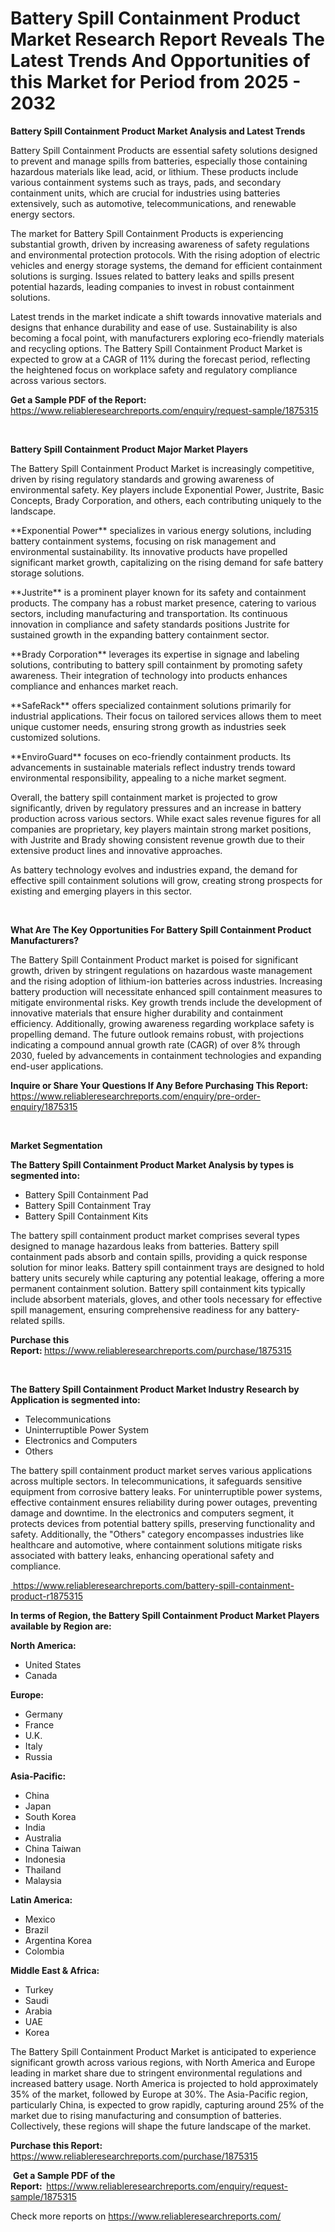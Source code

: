 <p><h1>Battery Spill Containment Product Market Research Report Reveals The Latest Trends And Opportunities of this Market for Period from 2025 - 2032</h1></p><p><strong>Battery Spill Containment Product Market Analysis and Latest Trends</strong></p>
<p><p>Battery Spill Containment Products are essential safety solutions designed to prevent and manage spills from batteries, especially those containing hazardous materials like lead, acid, or lithium. These products include various containment systems such as trays, pads, and secondary containment units, which are crucial for industries using batteries extensively, such as automotive, telecommunications, and renewable energy sectors.</p><p>The market for Battery Spill Containment Products is experiencing substantial growth, driven by increasing awareness of safety regulations and environmental protection protocols. With the rising adoption of electric vehicles and energy storage systems, the demand for efficient containment solutions is surging. Issues related to battery leaks and spills present potential hazards, leading companies to invest in robust containment solutions.</p><p>Latest trends in the market indicate a shift towards innovative materials and designs that enhance durability and ease of use. Sustainability is also becoming a focal point, with manufacturers exploring eco-friendly materials and recycling options. The Battery Spill Containment Product Market is expected to grow at a CAGR of 11% during the forecast period, reflecting the heightened focus on workplace safety and regulatory compliance across various sectors.</p></p>
<p><strong>Get a Sample PDF of the Report:&nbsp;</strong> <a href="https://www.reliableresearchreports.com/enquiry/request-sample/1875315?utm_campaign=2477&utm_medium=2&utm_source=Github&utm_content=ia&utm_term=28022025&utm_id=battery-spill-containment-product">https://www.reliableresearchreports.com/enquiry/request-sample/1875315</a></p>
<p>&nbsp;</p>
<p><strong>Battery Spill Containment Product Major Market Players</strong></p>
<p><p>The Battery Spill Containment Product Market is increasingly competitive, driven by rising regulatory standards and growing awareness of environmental safety. Key players include Exponential Power, Justrite, Basic Concepts, Brady Corporation, and others, each contributing uniquely to the landscape.</p><p>**Exponential Power** specializes in various energy solutions, including battery containment systems, focusing on risk management and environmental sustainability. Its innovative products have propelled significant market growth, capitalizing on the rising demand for safe battery storage solutions.</p><p>**Justrite** is a prominent player known for its safety and containment products. The company has a robust market presence, catering to various sectors, including manufacturing and transportation. Its continuous innovation in compliance and safety standards positions Justrite for sustained growth in the expanding battery containment sector.</p><p>**Brady Corporation** leverages its expertise in signage and labeling solutions, contributing to battery spill containment by promoting safety awareness. Their integration of technology into products enhances compliance and enhances market reach.</p><p>**SafeRack** offers specialized containment solutions primarily for industrial applications. Their focus on tailored services allows them to meet unique customer needs, ensuring strong growth as industries seek customized solutions.</p><p>**EnviroGuard** focuses on eco-friendly containment products. Its advancements in sustainable materials reflect industry trends toward environmental responsibility, appealing to a niche market segment.</p><p>Overall, the battery spill containment market is projected to grow significantly, driven by regulatory pressures and an increase in battery production across various sectors. While exact sales revenue figures for all companies are proprietary, key players maintain strong market positions, with Justrite and Brady showing consistent revenue growth due to their extensive product lines and innovative approaches.</p><p>As battery technology evolves and industries expand, the demand for effective spill containment solutions will grow, creating strong prospects for existing and emerging players in this sector.</p></p>
<p>&nbsp;</p>
<p><strong>What Are The Key Opportunities For Battery Spill Containment Product Manufacturers?</strong></p>
<p><p>The Battery Spill Containment Product market is poised for significant growth, driven by stringent regulations on hazardous waste management and the rising adoption of lithium-ion batteries across industries. Increasing battery production will necessitate enhanced spill containment measures to mitigate environmental risks. Key growth trends include the development of innovative materials that ensure higher durability and containment efficiency. Additionally, growing awareness regarding workplace safety is propelling demand. The future outlook remains robust, with projections indicating a compound annual growth rate (CAGR) of over 8% through 2030, fueled by advancements in containment technologies and expanding end-user applications.</p></p>
<p><strong>Inquire or Share Your Questions If Any Before Purchasing This Report:</strong> <a href="https://www.reliableresearchreports.com/enquiry/pre-order-enquiry/1875315?utm_campaign=2477&utm_medium=2&utm_source=Github&utm_content=ia&utm_term=28022025&utm_id=battery-spill-containment-product">https://www.reliableresearchreports.com/enquiry/pre-order-enquiry/1875315</a></p>
<p>&nbsp;</p>
<p><strong>Market Segmentation</strong></p>
<p><strong>The Battery Spill Containment Product Market Analysis by types is segmented into:</strong></p>
<p><ul><li>Battery Spill Containment Pad</li><li>Battery Spill Containment Tray</li><li>Battery Spill Containment Kits</li></ul></p>
<p><p>The battery spill containment product market comprises several types designed to manage hazardous leaks from batteries. Battery spill containment pads absorb and contain spills, providing a quick response solution for minor leaks. Battery spill containment trays are designed to hold battery units securely while capturing any potential leakage, offering a more permanent containment solution. Battery spill containment kits typically include absorbent materials, gloves, and other tools necessary for effective spill management, ensuring comprehensive readiness for any battery-related spills.</p></p>
<p><strong>Purchase this Report:&nbsp;</strong><a href="https://www.reliableresearchreports.com/purchase/1875315?utm_campaign=2477&utm_medium=2&utm_source=Github&utm_content=ia&utm_term=28022025&utm_id=battery-spill-containment-product">https://www.reliableresearchreports.com/purchase/1875315</a></p>
<p>&nbsp;</p>
<p><strong>The Battery Spill Containment Product Market Industry Research by Application is segmented into:</strong></p>
<p><ul><li>Telecommunications</li><li>Uninterruptible Power System</li><li>Electronics and Computers</li><li>Others</li></ul></p>
<p><p>The battery spill containment product market serves various applications across multiple sectors. In telecommunications, it safeguards sensitive equipment from corrosive battery leaks. For uninterruptible power systems, effective containment ensures reliability during power outages, preventing damage and downtime. In the electronics and computers segment, it protects devices from potential battery spills, preserving functionality and safety. Additionally, the "Others" category encompasses industries like healthcare and automotive, where containment solutions mitigate risks associated with battery leaks, enhancing operational safety and compliance.</p></p>
<p><a href="https://www.reliableresearchreports.com/battery-spill-containment-product-r1875315?utm_campaign=2477&utm_medium=2&utm_source=Github&utm_content=ia&utm_term=28022025&utm_id=battery-spill-containment-product">&nbsp;https://www.reliableresearchreports.com/battery-spill-containment-product-r1875315</a></p>
<p><strong>In terms of Region, the Battery Spill Containment Product Market Players available by Region are:</strong></p>
<p>
    <p> <strong> North America: </strong>
        <ul>
            <li>United States</li>
            <li>Canada</li>
        </ul>
        </p> 
    <p> <strong> Europe: </strong>
        <ul>
            <li>Germany</li>
            <li>France</li>
            <li>U.K.</li>
            <li>Italy</li>
            <li>Russia</li>
        </ul>
        </p> 
    <p> <strong> Asia-Pacific: </strong>
        <ul>
            <li>China</li>
            <li>Japan</li>
            <li>South Korea</li>
            <li>India</li>
            <li>Australia</li>
            <li>China Taiwan</li>
            <li>Indonesia</li>
            <li>Thailand</li>
            <li>Malaysia</li>
        </ul>
        </p> 
    <p> <strong> Latin America: </strong>
        <ul>
            <li>Mexico</li>
            <li>Brazil</li>
            <li>Argentina Korea</li>
            <li>Colombia</li>
        </ul>
        </p> 
    <p> <strong> Middle East & Africa: </strong>
        <ul>
            <li>Turkey</li>
            <li>Saudi</li>
            <li>Arabia</li>
            <li>UAE</li>
            <li>Korea</li>
        </ul>
    </p>
    </p>
<p><p>The Battery Spill Containment Product Market is anticipated to experience significant growth across various regions, with North America and Europe leading in market share due to stringent environmental regulations and increased battery usage. North America is projected to hold approximately 35% of the market, followed by Europe at 30%. The Asia-Pacific region, particularly China, is expected to grow rapidly, capturing around 25% of the market due to rising manufacturing and consumption of batteries. Collectively, these regions will shape the future landscape of the market.</p></p>
<p><strong>Purchase this Report: </strong><a href="https://www.reliableresearchreports.com/purchase/1875315?utm_campaign=2477&utm_medium=2&utm_source=Github&utm_content=ia&utm_term=28022025&utm_id=battery-spill-containment-product">https://www.reliableresearchreports.com/purchase/1875315</a></p>
<p>&nbsp;<strong>Get a Sample PDF of the Report:&nbsp;&nbsp;</strong><a href="https://www.reliableresearchreports.com/enquiry/request-sample/1875315?utm_campaign=2477&utm_medium=2&utm_source=Github&utm_content=ia&utm_term=28022025&utm_id=battery-spill-containment-product">https://www.reliableresearchreports.com/enquiry/request-sample/1875315</a></p>
<p><strong></strong></p>
<p>Check more reports on <a href="https://www.reliableresearchreports.com/?utm_campaign=2477&utm_medium=2&utm_source=Github&utm_content=ia&utm_term=28022025&utm_id=battery-spill-containment-product">https://www.reliableresearchreports.com/</a></p>